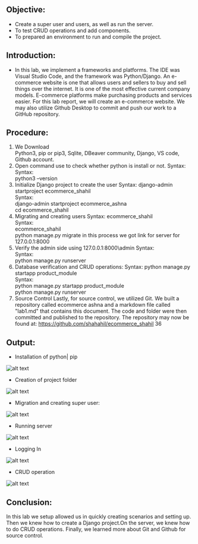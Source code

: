 ## Objective:
*   Create a super user and users, as well as run the server.
*  To test CRUD operations and add components.
*  To prepared an environment to run and compile the project.
## Introduction:
* In this lab, we implement a frameworks and platforms. The IDE was Visual Studio Code, and the framework was Python/Django. An e-commerce website is one that allows users and sellers to buy and sell things over the internet. It is one of the most effective current company models. E-commerce platforms make purchasing products and services easier. For this lab report, we will create an e-commerce website.
 We may also utilize Github Desktop to commit and push our work to a GitHub repository. 
## Procedure:
1.  We Download<br/> Python3, pip or pip3, Sqlite, DBeaver community, Django, VS code, Github account.
2.  Open command use to check whether python is install or not.
Syntax:
<br/>Syntax:<br/>
 python3 –version
3.  Initialize Django project to create the user 
Syntax:
django-admin startproject ecommerce_shahil
<br/>Syntax:<br/>
django-admin startproject ecommerce_ashna <br/>
cd ecommerce_shahil
4.  Migrating and creating users
Syntax:
 ecommerce_shahil
<br/>Syntax:<br/>
 ecommerce_shahil<br/>
python manage.py migrate
in this process we got link for server for 127.0.0.1:8000
5.  Verify the admin side using 127.0.0.1:8000\admin
Syntax:
<br/>Syntax:<br/>
python manage.py runserver
6.  Database verification and CRUD operations:
Syntax:
python manage.py startapp product_module
<br/>Syntax:<br/>
python manage.py startapp product_module<br/>
python manage.py runserver
7.  Source Control
Lastly, for source control, we utilized Git. We built a repository called ecommerce ashna and a markdown file called "lab1.md" that contains this document. The code and folder were then committed and published to the repository. The repository may now be found at: https://github.com/shahahil/ecommerce_shahil
36
## Output:
* Installation of python| pip

![alt text](https://scontent.fktm8-1.fna.fbcdn.net/v/t1.15752-9/278162363_535159071348207_4631905168955827836_n.png?_nc_cat=107&ccb=1-6&_nc_sid=ae9488&_nc_ohc=yVxHf-Jgq8IAX-4bR_m&_nc_ht=scontent.fktm8-1.fna&oh=03_AVJh5Rac7ep52PMV0rYftEwHz-YYWPPDdPCyzeWP111euA&oe=62A15D25)

* Creation of project folder

![alt text](https://scontent.xx.fbcdn.net/v/t1.15752-9/278983753_575745483766427_3748886200780575028_n.png?stp=dst-png_s526x296&_nc_cat=104&ccb=1-6&_nc_sid=aee45a&_nc_ohc=crOliPYXH4QAX-UZGTF&_nc_ad=z-m&_nc_cid=0&_nc_ht=scontent.xx&oh=03_AVLDTXlmwggANY1i26kzN9dIMHjD-rC4F6bBEuuv8N_Z9w&oe=62A3D35B)

* Migration and creating super user:
 
![alt text](https://scontent.xx.fbcdn.net/v/t1.15752-9/278176476_1451288888674246_77467148134497754_n.png?stp=dst-png_p206x206&_nc_cat=101&ccb=1-6&_nc_sid=aee45a&_nc_ohc=JX4n2BLtw60AX9dOend&_nc_ad=z-m&_nc_cid=0&_nc_ht=scontent.xx&oh=03_AVLwT9hUn38Bc0ASGpCGCdqYAoDmBiNISiLJ6Lv2DdBIQQ&oe=62A48A55)

* Running server

 ![alt text](https://scontent.xx.fbcdn.net/v/t1.15752-9/280326100_374482437946718_5000888598667940158_n.png?stp=dst-png_p206x206&_nc_cat=103&ccb=1-6&_nc_sid=aee45a&_nc_ohc=J_7vBdcCeOkAX8ie2E9&_nc_ad=z-m&_nc_cid=0&_nc_ht=scontent.xx&oh=03_AVJB-2rzl4-_NJuXC8rduzdVArOz4RCU_TOCgo1d1bKohQ&oe=62A57134)

* Logging In

 ![alt text](https://scontent.xx.fbcdn.net/v/t1.15752-9/280100316_1003713720281266_8116799199405200024_n.png?stp=dst-png_p206x206&_nc_cat=110&ccb=1-6&_nc_sid=aee45a&_nc_ohc=UoCtO5jCiLMAX-lzpmU&_nc_ad=z-m&_nc_cid=0&_nc_ht=scontent.xx&oh=03_AVI7V0C15LLKboKxyO1enPerH_2DFjyZ9xC9ggzImibihw&oe=62A38007)

* CRUD operation

![alt text](https://scontent.xx.fbcdn.net/v/t1.15752-9/280074081_5301103239910089_4016633097419564794_n.png?stp=dst-png_p206x206&_nc_cat=111&ccb=1-6&_nc_sid=aee45a&_nc_ohc=TORX6hhZPFgAX_OO-ju&_nc_ad=z-m&_nc_cid=0&_nc_ht=scontent.xx&oh=03_AVJAqtsFrisVwL470AZJ1T2OXC_hkrksIDi20PSocdfm7g&oe=62A5B402)
 

## Conclusion:
In this lab we setup allowed us in quickly creating scenarios and setting up. Then we knew how to create a Django project.On the server, we knew how to do CRUD operations. Finally, we learned more about Git and Github for source control. 
